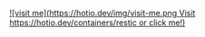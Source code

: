 [![visit me](https://hotio.dev/img/visit-me.png Visit https://hotio.dev/containers/restic or click me!)](https://hotio.dev/containers/restic)
